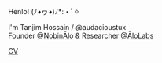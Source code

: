 Henlo! (ﾉ◕ヮ◕)ﾉ*:・ﾟ✧

I'm Tanjim Hossain / @audacioustux  
Founder [@NobinĀlo](https://nobinalo.com/) & Researcher [@ĀloLabs](https://alo.dev/)  

[CV](https://raw.githubusercontent.com/audacioustux/audacioustux/main/Tanjim%20Hossain%20-%20CV.pdf)
